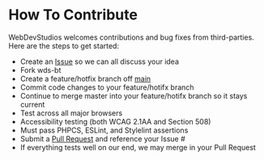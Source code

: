 # How To Contribute

WebDevStudios welcomes contributions and bug fixes from third-parties. Here are the steps to get started:

- Create an [Issue](https://github.com/WebDevStudios/wds-bt/issues) so we can all discuss your idea
- Fork wds-bt
- Create a feature/hotfix branch off [main](https://github.com/WebDevStudios/wds-bt/tree/main)
- Commit code changes to your feature/hotifx branch
- Continue to merge master into your feature/hotifx branch so it stays current
- Test across all major browsers
- Accessibility testing (both WCAG 2.1AA and Section 508)
- Must pass PHPCS, ESLint, and Stylelint assertions
- Submit a [Pull Request](https://github.com/WebDevStudios/wds-bt/pulls) and reference your Issue #
- If everything tests well on our end, we may merge in your Pull Request
